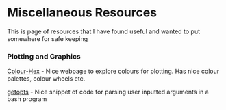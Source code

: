 # Miscellaneous Resources

This is page of resources that I have found useful and wanted to put somewhere for safe keeping 

### Plotting and Graphics 
[Colour-Hex](https://www.color-hex.com) - Nice webpage to explore colours for plotting. Has nice colour palettes, colour wheels etc.

[getopts](https://github.com/asingh164/Misc/blob/master/getopts.parsing.arguments.code.txt) - Nice snippet of code for parsing user inputted arguments in a bash      program
